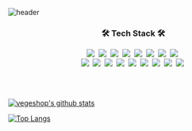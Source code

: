 ![header](https://capsule-render.vercel.app/api?type=soft&color=11B48A&height=150&section=header&text=Eunsung&nbsp;Lim&fontSize=40&fontColor=FFFFFF&animation=twinkling)

<h3 align="center">🛠 Tech Stack 🛠</h3>

<p align="center">
  <img src="https://img.shields.io/badge/Python-3776AB?style=flat-square&logo=Python&logoColor=white"/></a>&nbsp 
  <img src="https://img.shields.io/badge/Typescript-007acc?style=flat-square&logo=typescript&logoColor=white"/></a>&nbsp 
  <img src="https://img.shields.io/badge/Javascript-f7df1e?style=flat-square&logo=javascript&logoColor=white"/></a>&nbsp 
  <img src="https://img.shields.io/badge/Java-007396?style=flat-square&logo=Java&logoColor=white"/></a>&nbsp 
  <img src="https://img.shields.io/badge/C++-00599C?style=flat-square&logo=C%2B%2B&logoColor=white"/></a>&nbsp 
  <img src="https://img.shields.io/badge/C-A8B9CC?style=flat-square&logo=C&logoColor=white"/></a>&nbsp 
  <img src="https://img.shields.io/badge/Go-11B48A?style=flat-square&logo=Go&logoColor=white"/></a>&nbsp 
  <img src="https://img.shields.io/badge/css-1572B6?style=flat-square&logo=css3&logoColor=white"/></a>&nbsp 
  <br>
  <img src="https://img.shields.io/badge/Django-092E20?style=flat-square&logo=Django&logoColor=white"/></a>&nbsp 
  <img src="https://img.shields.io/badge/Node.js-339933?style=flat-square&logo=Node.js&logoColor=white"/></a>&nbsp 
  <img src="https://img.shields.io/badge/redis-dc382d?style=flat-square&logo=redis&logoColor=white"/></a>&nbsp 
  <img src="https://img.shields.io/badge/React-61dafb?style=flat-square&logo=React&logoColor=white"/></a>&nbsp
  <img src="https://img.shields.io/badge/Redux-764abc?style=flat-square&logo=Redux&logoColor=white"/></a>&nbsp
  <img src="https://img.shields.io/badge/Mysql-4479a1?style=flat-square&logo=MySql&logoColor=white"/></a>&nbsp 
  <img src="https://img.shields.io/badge/Postgresql-336791?style=flat-square&logo=Postgresql&logoColor=white"/></a>&nbsp 
  <img src="https://img.shields.io/badge/aws-232f3e?style=flat-square&logo=amazon-aws&logoColor=white"/></a>&nbsp 
  <img src="https://img.shields.io/badge/docker-2496ed?style=flat-square&logo=docker&logoColor=white"/></a>&nbsp 
</p>

<br>
<br>

[![vegeshop's github stats](https://github-readme-stats.vercel.app/api?username=vegeshop&count_private=true&show_icons=true)](https://github.com/anuraghazra/github-readme-stats)

[![Top Langs](https://github-readme-stats.vercel.app/api/top-langs/?username=vegeshop&hide=css&layout=compact)](https://github.com/anuraghazra/github-readme-stats)
